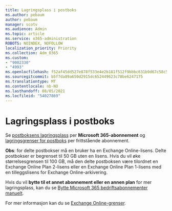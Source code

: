 ```yaml
---
title: Lagringsplass i postboks
ms.author: pebaum
author: pebaum
manager: scotv
ms.audience: Admin
ms.topic: article
ms.service: o365-administration
ROBOTS: NOINDEX, NOFOLLOW
localization_priority: Priority
ms.collection: Adm_O365
ms.custom:
- "9002330"
- "4993"
ms.openlocfilehash: f52af45dd527e878f533e4e2b181f512f9bbbc631b9d67c58c5ec1ffcd19ea84
ms.sourcegitcommit: b5f7da89a650d2915dc652449623c78be6247175
ms.translationtype: MT
ms.contentlocale: nb-NO
ms.lasthandoff: 08/05/2021
ms.locfileid: "54027869"
---
```

# <a name="mailbox-storage"></a>Lagringsplass i postboks

Se [postboksens lagringsplass](https://docs.microsoft.com/office365/servicedescriptions/exchange-online-service-description/exchange-online-limits#mailbox-storage-limits) per **Microsoft 365-abonnement** og [lagringsgrenser for postboks](https://docs.microsoft.com/office365/servicedescriptions/exchange-online-service-description/exchange-online-limits#storage-limits-across-standalone-plans) per frittstående abonnement. 

**Obs**: for delte postbokser må en bruker ha en Exchange Online-lisens. Delte postbokser er begrenset til 50 GB uten en lisens. Hvis du vil øke størrelsesgrensen til 100 GB, må den delte postboksen være tilordnet en Exchange Online Plan 2-lisens eller en Exchange Online Plan 1-lisens med en tilleggslisens for Exchange Online-arkivering.

Hvis du vil **bytte til et annet abonnement eller en annen plan** for mer lagringsplass, kan du se [Bytte Microsoft 365 bedriftsabonnementer manuelt](https://docs.microsoft.com/microsoft-365/commerce/subscriptions/switch-plans-manually?view=o365-worldwide).

For mer informasjon kan du se [Exchange Online-grenser](https://docs.microsoft.com/office365/servicedescriptions/exchange-online-service-description/exchange-online-limits).
